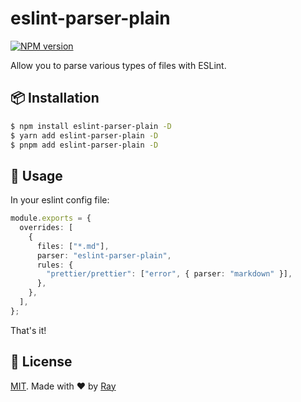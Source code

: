 # eslint-parser-plain

[![NPM version](https://img.shields.io/npm/v/eslint-parser-plain?color=a1b858&label=)](https://www.npmjs.com/package/eslint-parser-plain)

Allow you to parse various types of files with ESLint.

## 📦 Installation

```bash
$ npm install eslint-parser-plain -D
$ yarn add eslint-parser-plain -D
$ pnpm add eslint-parser-plain -D
```

## 🚀 Usage

In your eslint config file:

```ts
module.exports = {
  overrides: [
    {
      files: ["*.md"],
      parser: "eslint-parser-plain",
      rules: {
        "prettier/prettier": ["error", { parser: "markdown" }],
      },
    },
  ],
};
```

That's it!

## 📝 License

[MIT](./LICENSE). Made with ❤️ by [Ray](https://github.com/so1ve)
